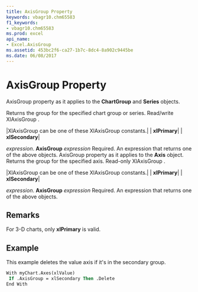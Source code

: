 ```yaml
---
title: AxisGroup Property
keywords: vbagr10.chm65583
f1_keywords:
- vbagr10.chm65583
ms.prod: excel
api_name:
- Excel.AxisGroup
ms.assetid: 453bc2f6-ca27-1b7c-8dc4-8a902c9445be
ms.date: 06/08/2017
---
```



# AxisGroup Property

AxisGroup property as it applies to the  **ChartGroup** and **Series** objects.

Returns the group for the specified chart group or series. Read/write XlAxisGroup .


|XlAxisGroup can be one of these XlAxisGroup constants.|
| **xlPrimary**|
| **xlSecondary**|

 _expression_. **AxisGroup**
 _expression_ Required. An expression that returns one of the above objects.
AxisGroup property as it applies to the  **Axis** object.
Returns the group for the specified axis. Read-only XlAxisGroup .


|XlAxisGroup can be one of these XlAxisGroup constants.|
| **xlPrimary**|
| **xlSecondary**|

 _expression_. **AxisGroup**
 _expression_ Required. An expression that returns one of the above objects.

## Remarks

For 3-D charts, only  **xlPrimary** is valid.


## Example

This example deletes the value axis if it's in the secondary group.


```vb
With myChart.Axes(xlValue) 
 If .AxisGroup = xlSecondary Then .Delete 
End With
```


